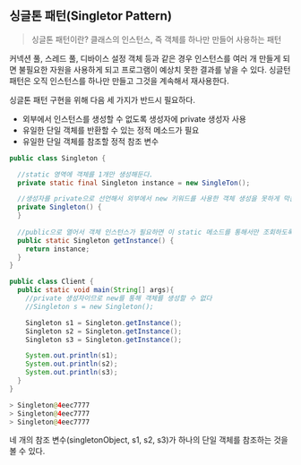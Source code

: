 ## 싱글톤 패턴(Singletor Pattern)

> 싱글톤 패턴이란? 클래스의 인스턴스, 즉 객체를 하나만 만들어 사용하는 패턴

커넥션 풀, 스레드 풀, 디바이스 설정 객체 등과 같은 경우 인스턴스를 여러 개 만들게 되면 불필요한 자원을 사용하게 되고 프로그램이 예상치 못한 결과를 낳을 수 있다. 싱글턴 패턴은 오직 인스턴스를 하나만 만들고 그것을 계속해서 재사용한다.

싱글톤 패턴 구현을 위해 다음 세 가지가 반드시 필요하다.

- 외부에서 인스턴스를 생성할 수 없도록 생성자에 private 생성자 사용
- 유일한 단일 객체를 반환할 수 있는 정적 메소드가 필요
- 유일한 단일 객체를 참조할 정적 참조 변수

```java
public class Singleton {

  //static 영역에 객체를 1개만 생성해둔다.
  private static final Singleton instance = new SingleTon(); 

  //생성자를 private으로 선언해서 외부에서 new 키워드를 사용한 객체 생성을 못하게 막는다.
  private Singleton() { 
  } 
  
  //public으로 열어서 객체 인스턴스가 필요하면 이 static 메소드를 통해서만 조회하도록 허용
  public static Singleton getInstance() {
    return instance;
  }
}
```

```java
public class Client {
  public static void main(String[] args){
    //private 생성자이므로 new를 통해 객체를 생성할 수 없다
    //Singleton s = new Singleton();

    Singleton s1 = Singleton.getInstance();
    Singleton s2 = Singleton.getInstance();
    Singleton s3 = Singleton.getInstance();

    System.out.println(s1);
    System.out.println(s2);
    System.out.println(s3);
  }
}
```
 
```java
> Singleton@4eec7777
> Singleton@4eec7777
> Singleton@4eec7777
```

네 개의 참조 변수(singletonObject, s1, s2, s3)가 하나의 단일 객체를 참조하는 것을 볼 수 있다.

